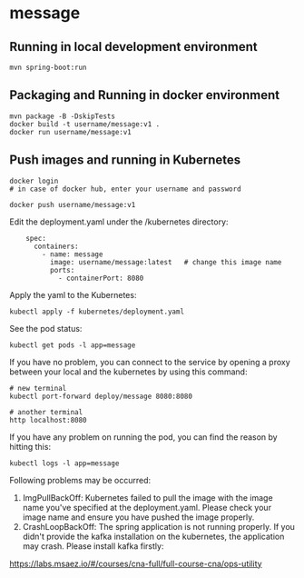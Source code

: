 # message

## Running in local development environment

```
mvn spring-boot:run
```

## Packaging and Running in docker environment

```
mvn package -B -DskipTests
docker build -t username/message:v1 .
docker run username/message:v1
```

## Push images and running in Kubernetes

```
docker login 
# in case of docker hub, enter your username and password

docker push username/message:v1
```

Edit the deployment.yaml under the /kubernetes directory:
```
    spec:
      containers:
        - name: message
          image: username/message:latest   # change this image name
          ports:
            - containerPort: 8080

```

Apply the yaml to the Kubernetes:
```
kubectl apply -f kubernetes/deployment.yaml
```

See the pod status:
```
kubectl get pods -l app=message
```

If you have no problem, you can connect to the service by opening a proxy between your local and the kubernetes by using this command:
```
# new terminal
kubectl port-forward deploy/message 8080:8080

# another terminal
http localhost:8080
```

If you have any problem on running the pod, you can find the reason by hitting this:
```
kubectl logs -l app=message
```

Following problems may be occurred:

1. ImgPullBackOff:  Kubernetes failed to pull the image with the image name you've specified at the deployment.yaml. Please check your image name and ensure you have pushed the image properly.
1. CrashLoopBackOff: The spring application is not running properly. If you didn't provide the kafka installation on the kubernetes, the application may crash. Please install kafka firstly:

https://labs.msaez.io/#/courses/cna-full/full-course-cna/ops-utility

